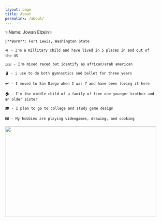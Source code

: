 ```yaml
---
layout: page
title: About
permalink: /about/
---
```


✨Name: Jowan Elzein✨

    🍼**Born**: Fort Lewis, Washington State

    🪖 - I'm a millitary child and have lived in 5 places in and out of the US

    🇺🇸 - I'm mixed raced but identify as african/arab american

    🩰 - i use to do both gymnastics and ballet for three years 

    🛩️ - I moved to San Diego when I was 7 and have been loving it here

    🏠 - I'm the middle child of a family of five one younger brother and an older sister

    🎓 - I plan to go to college and study game design 

    🖼️ - My hobbies are playing videogames, drawing, and cooking



 <img src="https://i.ytimg.com/vi/DjnjVUQgBHc/hqdefault.jpg" width="500" height="300">
